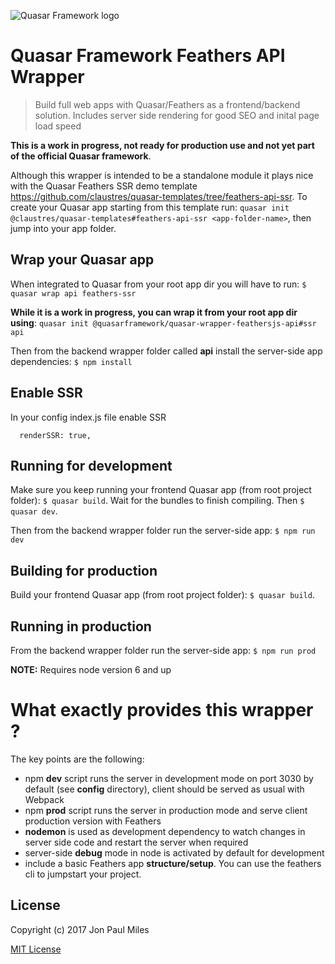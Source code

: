![Quasar Framework logo](https://cdn.rawgit.com/quasarframework/quasar-art/863c14bd/dist/svg/quasar-logo-full-inline.svg)

# Quasar Framework Feathers API Wrapper
> Build full web apps with Quasar/Feathers as a frontend/backend solution.
> Includes server side rendering for good SEO and inital page load speed

**This is a work in progress, not ready for production use and not yet part of the official Quasar framework**.

Although this wrapper is intended to be a standalone module it plays nice with the Quasar Feathers SSR demo template https://github.com/claustres/quasar-templates/tree/feathers-api-ssr. To create your Quasar app starting from this template run: `quasar init @claustres/quasar-templates#feathers-api-ssr <app-folder-name>`, then jump into your app folder.

## Wrap your Quasar app
When integrated to Quasar from your root app dir you will have to run: `$ quasar wrap api feathers-ssr`

**While it is a work in progress, you can wrap it from your root app dir using**: `quasar init @quasarframework/quasar-wrapper-feathersjs-api#ssr api`

Then from the backend wrapper folder called **api** install the server-side app dependencies: `$ npm install`

## Enable SSR
In your config index.js file enable SSR
```
  renderSSR: true,
```

## Running for development
Make sure you keep running your frontend Quasar app (from root project folder): `$ quasar build`. Wait for the bundles to finish compiling. Then `$ quasar dev`.

Then from the backend wrapper folder run the server-side app: `$ npm run dev`

## Building for production
Build your frontend Quasar app (from root project folder): `$ quasar build`.

## Running in production
From the backend wrapper folder run the server-side app: `$ npm run prod`

__NOTE:__ Requires node version 6 and up

# What exactly provides this wrapper ?

The key points are the following:
- npm **dev** script runs the server in development mode on port 3030 by default (see **config** directory), client should be served as usual with Webpack
- npm **prod** script runs the server in production mode and serve client production version with Feathers
- **nodemon** is used as development dependency to watch changes in server side code and restart the server when required
- server-side **debug** mode in node is activated by default for development
- include a basic Feathers app **structure/setup**. You can use the feathers cli to jumpstart your project.

## License

Copyright (c) 2017 Jon Paul Miles

[MIT License](http://en.wikipedia.org/wiki/MIT_License)
